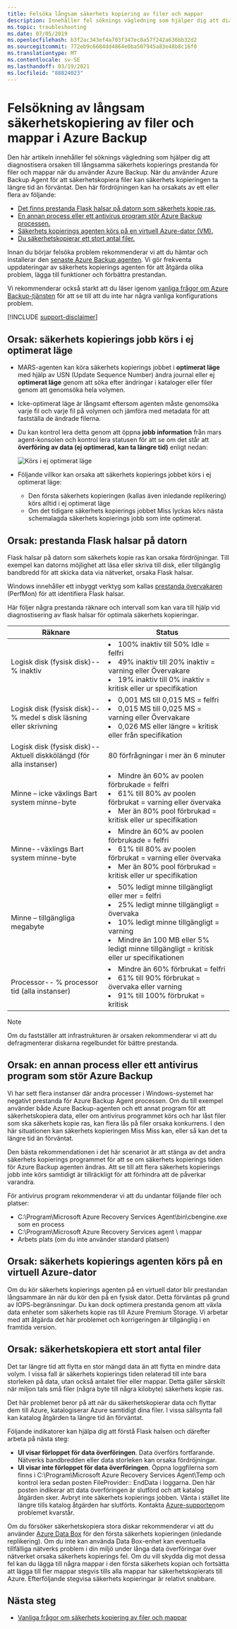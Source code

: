 ```yaml
---
title: Felsöka långsam säkerhets kopiering av filer och mappar
description: Innehåller fel söknings vägledning som hjälper dig att diagnostisera orsaken till Azure Backup prestanda problem
ms.topic: troubleshooting
ms.date: 07/05/2019
ms.openlocfilehash: b3f2ac343ef4a703f347ec8a57f242a636bb32d2
ms.sourcegitcommit: 772eb9c6684dd4864e0ba507945a83e48b8c16f0
ms.translationtype: MT
ms.contentlocale: sv-SE
ms.lasthandoff: 03/19/2021
ms.locfileid: "88824023"
---
```

# <a name="troubleshoot-slow-backup-of-files-and-folders-in-azure-backup"></a>Felsökning av långsam säkerhetskopiering av filer och mappar i Azure Backup

Den här artikeln innehåller fel söknings vägledning som hjälper dig att diagnostisera orsaken till långsamma säkerhets kopierings prestanda för filer och mappar när du använder Azure Backup. När du använder Azure Backup Agent för att säkerhetskopiera filer kan säkerhets kopieringen ta längre tid än förväntat. Den här fördröjningen kan ha orsakats av ett eller flera av följande:

* [Det finns prestanda Flask halsar på datorn som säkerhets kopie ras.](#cause1)
* [En annan process eller ett antivirus program stör Azure Backup processen.](#cause2)
* [Säkerhets kopierings agenten körs på en virtuell Azure-dator (VM).](#cause3)  
* [Du säkerhetskopierar ett stort antal filer.](#cause4)

Innan du börjar felsöka problem rekommenderar vi att du hämtar och installerar den [senaste Azure Backup agenten](https://aka.ms/azurebackup_agent). Vi gör frekventa uppdateringar av säkerhets kopierings agenten för att åtgärda olika problem, lägga till funktioner och förbättra prestandan.

Vi rekommenderar också starkt att du läser igenom [vanliga frågor om Azure Backup-tjänsten](backup-azure-backup-faq.md) för att se till att du inte har några vanliga konfigurations problem.

[!INCLUDE [support-disclaimer](../../includes/support-disclaimer.md)]

## <a name="cause-backup-job-running-in-unoptimized-mode"></a>Orsak: säkerhets kopierings jobb körs i ej optimerat läge

* MARS-agenten kan köra säkerhets kopierings jobbet i **optimerat läge** med hjälp av USN (Update Sequence Number) ändra journal eller ej **optimerat läge** genom att söka efter ändringar i kataloger eller filer genom att genomsöka hela volymen.
* Icke-optimerat läge är långsamt eftersom agenten måste genomsöka varje fil och varje fil på volymen och jämföra med metadata för att fastställa de ändrade filerna.
* Du kan kontrol lera detta genom att öppna **jobb information** från mars agent-konsolen och kontrol lera statusen för att se om det står att **överföring av data (ej optimerad, kan ta längre tid)** enligt nedan:

    ![Körs i ej optimerat läge](./media/backup-azure-troubleshoot-slow-backup-performance-issue/unoptimized-mode.png)

* Följande villkor kan orsaka att säkerhets kopierings jobbet körs i ej optimerat läge:
  * Den första säkerhets kopieringen (kallas även inledande replikering) körs alltid i ej optimerat läge
  * Om det tidigare säkerhets kopierings jobbet Miss lyckas körs nästa schemalagda säkerhets kopierings jobb som inte optimerat.

<a id="cause1"></a>

## <a name="cause-performance-bottlenecks-on-the-computer"></a>Orsak: prestanda Flask halsar på datorn

Flask halsar på datorn som säkerhets kopie ras kan orsaka fördröjningar. Till exempel kan datorns möjlighet att läsa eller skriva till disk, eller tillgänglig bandbredd för att skicka data via nätverket, orsaka Flask halsar.

Windows innehåller ett inbyggt verktyg som kallas [prestanda övervakaren](https://techcommunity.microsoft.com/t5/ask-the-performance-team/windows-performance-monitor-overview/ba-p/375481) (PerfMon) för att identifiera Flask halsar.

Här följer några prestanda räknare och intervall som kan vara till hjälp vid diagnostisering av flask halsar för optimala säkerhets kopieringar.

| Räknare | Status |
| --- | --- |
| Logisk disk (fysisk disk)--% inaktiv |<li> 100% inaktiv till 50% Idle = felfri</br><li> 49% inaktiv till 20% inaktiv = varning eller Övervakare</br><li> 19% inaktiv till 0% inaktiv = kritisk eller ur specifikation |
| Logisk disk (fysisk disk)--% medel s disk läsning eller skrivning |<li> 0,001 MS till 0,015 MS = felfri</br><li> 0,015 MS till 0,025 MS = varning eller Övervakare</br><li> 0,026 MS eller längre = kritisk eller från specifikation |
| Logisk disk (fysisk disk)--Aktuell diskkölängd (för alla instanser) |80 förfrågningar i mer än 6 minuter |
| Minne – icke växlings Bart system minne-byte |<li> Mindre än 60% av poolen förbrukade = felfri<br><li> 61% till 80% av poolen förbrukat = varning eller övervaka</br><li> Mer än 80% pool förbrukad = kritisk eller ur specifikation |
| Minne--växlings Bart system minne-byte |<li> Mindre än 60% av poolen förbrukade = felfri</br><li> 61% till 80% av poolen förbrukat = varning eller övervaka</br><li> Mer än 80% pool förbrukad = kritisk eller ur specifikation |
| Minne – tillgängliga megabyte |<li> 50% ledigt minne tillgängligt eller mer = felfri</br><li> 25% ledigt minne tillgängligt = övervaka</br><li>10% ledigt minne tillgängligt = varning</br><li> Mindre än 100 MB eller 5% ledigt minne tillgängligt = kritisk eller ur specifikationen |
| Processor-- \% processor tid (alla instanser) |<li> Mindre än 60% förbrukat = felfri</br><li> 61% till 90% förbrukat = övervaka eller varning</br><li> 91% till 100% förbrukat = kritisk |

> [!NOTE]
> Om du fastställer att infrastrukturen är orsaken rekommenderar vi att du defragmenterar diskarna regelbundet för bättre prestanda.
>
>

<a id="cause2"></a>

## <a name="cause-another-process-or-antivirus-software-interfering-with-azure-backup"></a>Orsak: en annan process eller ett antivirus program som stör Azure Backup

Vi har sett flera instanser där andra processer i Windows-systemet har negativt prestanda för Azure Backup Agent processen. Om du till exempel använder både Azure Backup-agenten och ett annat program för att säkerhetskopiera data, eller om antivirus programmet körs och har låst filer som ska säkerhets kopie ras, kan flera lås på filer orsaka konkurrens. I den här situationen kan säkerhets kopieringen Miss Miss kan, eller så kan det ta längre tid än förväntat.

Den bästa rekommendationen i det här scenariot är att stänga av det andra säkerhets kopierings programmet för att se om säkerhets kopierings tiden för Azure Backup agenten ändras. Att se till att flera säkerhets kopierings jobb inte körs samtidigt är tillräckligt för att förhindra att de påverkar varandra.

För antivirus program rekommenderar vi att du undantar följande filer och platser:

* C:\Program\Microsoft Azure Recovery Services Agent\bin\cbengine.exe som en process
* C:\Program\Microsoft Azure Recovery Services agent \ mappar
* Arbets plats (om du inte använder standard platsen)

<a id="cause3"></a>

## <a name="cause-backup-agent-running-on-an-azure-virtual-machine"></a>Orsak: säkerhets kopierings agenten körs på en virtuell Azure-dator

Om du kör säkerhets kopierings agenten på en virtuell dator blir prestandan långsammare än när du kör den på en fysisk dator. Detta förväntas på grund av IOPS-begränsningar.  Du kan dock optimera prestanda genom att växla data enheter som säkerhets kopie ras till Azure Premium Storage. Vi arbetar med att åtgärda det här problemet och korrigeringen är tillgänglig i en framtida version.

<a id="cause4"></a>

## <a name="cause-backing-up-a-large-number-millions-of-files"></a>Orsak: säkerhetskopiera ett stort antal filer

Det tar längre tid att flytta en stor mängd data än att flytta en mindre data volym. I vissa fall är säkerhets kopierings tiden relaterad till inte bara storleken på data, utan också antalet filer eller mappar. Detta gäller särskilt när miljon tals små filer (några byte till några kilobyte) säkerhets kopie ras.

Det här problemet beror på att när du säkerhetskopierar data och flyttar dem till Azure, katalogiserar Azure samtidigt dina filer. I vissa sällsynta fall kan katalog åtgärden ta längre tid än förväntat.

Följande indikatorer kan hjälpa dig att förstå Flask halsen och därefter arbeta på nästa steg:

* **UI visar förloppet för data överföringen**. Data överförs fortfarande. Nätverks bandbredden eller data storleken kan orsaka fördröjningar.
* **UI visar inte förloppet för data överföringen**. Öppna loggfilerna som finns i C:\Program\Microsoft Azure Recovery Services Agent\Temp och kontrol lera sedan posten FileProvider:: EndData i loggarna. Den här posten indikerar att data överföringen är slutförd och att katalog åtgärden sker. Avbryt inte säkerhets kopierings jobben. Vänta i stället lite längre tills katalog åtgärden har slutförts. Kontakta [Azure-supporten](https://portal.azure.com/#create/Microsoft.Support)om problemet kvarstår.

Om du försöker säkerhetskopiera stora diskar rekommenderar vi att du använder [Azure Data Box](./offline-backup-azure-data-box.md) för den första säkerhets kopieringen (inledande replikering).  Om du inte kan använda Data Box-enhet kan eventuella tillfälliga nätverks problem i din miljö under långa data överföringar över nätverket orsaka säkerhets kopierings fel.  Om du vill skydda dig mot dessa fel kan du lägga till några mappar i den första säkerhets kopian och fortsätta att lägga till fler mappar stegvis tills alla mappar har säkerhetskopierats till Azure.  Efterföljande stegvisa säkerhets kopieringar är relativt snabbare.

## <a name="next-steps"></a>Nästa steg

* [Vanliga frågor om säkerhets kopiering av filer och mappar](backup-azure-file-folder-backup-faq.md)
